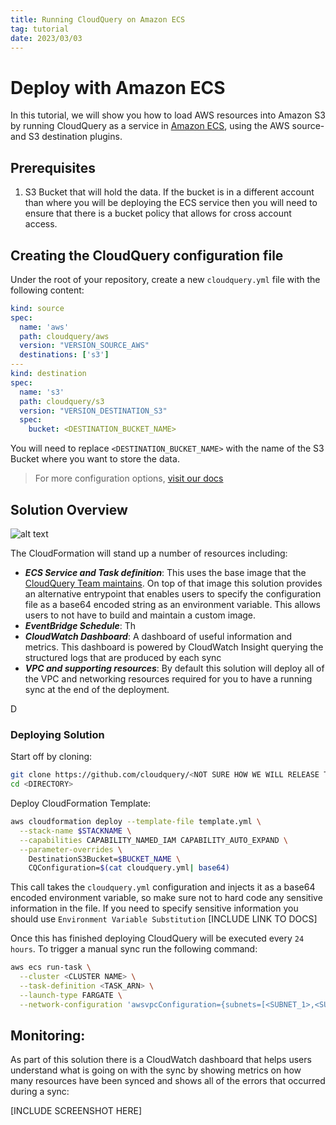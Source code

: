 ```yaml
---
title: Running CloudQuery on Amazon ECS
tag: tutorial
date: 2023/03/03
---
```


# Deploy with Amazon ECS

In this tutorial, we will show you how to load AWS resources into Amazon S3 by running CloudQuery as a service in [Amazon ECS](https://github.com/features/actions), using the AWS source- and S3 destination plugins.

## Prerequisites

1. S3 Bucket that will hold the data. If the bucket is in a different account than where you will be deploying the ECS service then you will need to ensure that there is a bucket policy that allows for cross account access.


## Creating the CloudQuery configuration file

Under the root of your repository, create a new `cloudquery.yml` file with the following content:

```yaml copy
kind: source
spec:
  name: 'aws'
  path: cloudquery/aws
  version: "VERSION_SOURCE_AWS"
  destinations: ['s3']
---
kind: destination
spec:
  name: 's3'
  path: cloudquery/s3
  version: "VERSION_DESTINATION_S3"
  spec:
    bucket: <DESTINATION_BUCKET_NAME>
```

You will need to replace `<DESTINATION_BUCKET_NAME>` with the name of the S3 Bucket where you want to store the data. 


> For more configuration options, [visit our docs](/docs/reference/source-spec)

## Solution Overview

![alt text](../../data/ecs-deployment/cloudquery_on_ecs.png "Title")



The CloudFormation will stand up a number of resources including:



- ***ECS Service and Task definition***: This uses the base image that the [CloudQuery Team maintains](https://github.com/cloudquery/cloudquery/pkgs/container/cloudquery). On top of that image this solution provides an alternative entrypoint that enables users to specify the configuration file as a base64 encoded string as an environment variable. This allows users to not have to build and maintain a custom image.
- ***EventBridge Schedule***: Th
- ***CloudWatch Dashboard***: A dashboard of useful information and metrics. This dashboard is powered by CloudWatch Insight querying the structured logs that are produced by each sync
- ***VPC and supporting resources***: By default this solution will deploy all of the VPC and networking resources required for you to have a running sync at the end of the deployment.  


D

### Deploying Solution

Start off by cloning:
```bash
git clone https://github.com/cloudquery/<NOT SURE HOW WE WILL RELEASE THIS>
cd <DIRECTORY>
```

Deploy CloudFormation Template:

```bash
aws cloudformation deploy --template-file template.yml \
  --stack-name $STACKNAME \
  --capabilities CAPABILITY_NAMED_IAM CAPABILITY_AUTO_EXPAND \
  --parameter-overrides \
    DestinationS3Bucket=$BUCKET_NAME \
    CQConfiguration=$(cat cloudquery.yml| base64) 
```

This call takes the `cloudquery.yml` configuration and injects it as a base64 encoded environment variable, so make sure not to hard code any sensitive information in the file. If you need to specify sensitive information you should use `Environment Variable Substitution` [INCLUDE LINK TO DOCS] 


Once this has finished deploying CloudQuery will be executed every `24 hours`. To trigger a manual sync run the following command:
```bash
aws ecs run-task \
  --cluster <CLUSTER NAME> \
  --task-definition <TASK_ARN> \
  --launch-type FARGATE \
  --network-configuration 'awsvpcConfiguration={subnets=[<SUBNET_1>,<SUBNET_2>],securityGroups=[<SG_1>,<SG_2>]}'
```



## Monitoring:

As part of this solution there is a CloudWatch dashboard that helps users understand what is going on with the sync by showing metrics on how many resources have been synced and shows all of the errors that occurred during a sync:


[INCLUDE SCREENSHOT HERE]